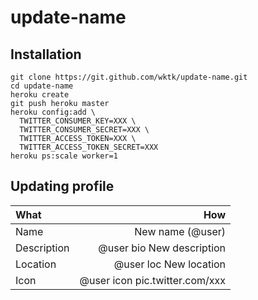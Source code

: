 # update-name

## Installation

    git clone https://git.github.com/wktk/update-name.git
    cd update-name
    heroku create
    git push heroku master
    heroku config:add \
      TWITTER_CONSUMER_KEY=XXX \
      TWITTER_CONSUMER_SECRET=XXX \
      TWITTER_ACCESS_TOKEN=XXX \
      TWITTER_ACCESS_TOKEN_SECRET=XXX
    heroku ps:scale worker=1

## Updating profile

| What | How |
|:-----|----:|
| Name | New name (@user) |
| Description | @user bio New description |
| Location | @user loc New location |
| Icon | @user icon pic.twitter.com/xxx |